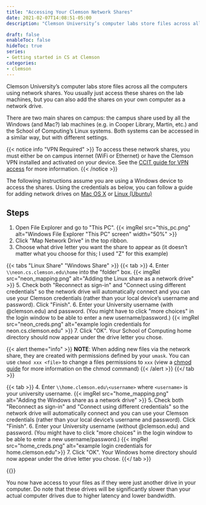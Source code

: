 ```yaml
---
title: "Accessing Your Clemson Network Shares"
date: 2021-02-07T14:08:51-05:00
description: "Clemson University’s computer labs store files across all the computers using network shares. You usually just access these shares on the lab machines, but you can also add the shares on your own computer as a network drive."

draft: false
enableToc: false
hideToc: true
series:
- Getting started in CS at Clemson
categories:
- clemson
---
```

<!-- spell-checker:ignore CCIT creds  -->

Clemson University’s computer labs store files across all the computers using network shares. You usually just access these shares on the lab machines, but you can also add the shares on your own computer as a network drive.

There are two main shares on campus: the campus share used by all the Windows (and Mac?) lab machines (e.g. in Cooper Library, Martin, etc.) and the School of Computing’s Linux systems. Both systems can be accessed in a similar way, but with different settings.

{{< notice info "VPN Required" >}}
To access these network shares, you must either be on campus internet (WiFi or Ethernet) or have the Clemson VPN installed and activated on your device. See the [CCIT guide for VPN access]( https://ccit.clemson.edu/services/network-phones-cable/network/vpn/
) for more information.
{{< /notice >}}

The following instructions assume you are using a Windows device to access the shares. Using the credentials as below, you can follow a guide for adding network drives on [Mac OS X]( https://it.cornell.edu/computer-recommendations/how-map-drive-mac-os-x
) or [Linux (Ubuntu)]( https://confluence.uconn.edu/ikb/file-storage/enterprise-file-services/mapping-a-network-drive-on-linux#MappingaNetworkDriveonLinux-GraphicalOption(UbuntuDesktop))

## Steps

1. Open File Explorer and go to "This PC". {{< imgRel src="this_pc.png" alt="Windows File Explorer \"This PC\" screen" width="50%" >}}
2. Click "Map Network Drive" in the top ribbon.
3. Choose what drive letter you want the share to appear as (it doesn’t matter what you choose for this; I used "Z" for this example)

{{< tabs "Linux Share" "Windows Share" >}}
  {{< tab >}}
  4. Enter `\\neon.cs.clemson.edu\home` into the "folder" box. {{< imgRel src="neon_mapping.png" alt="Adding the Linux share as a network drive" >}}
  5. Check both "Reconnect as sign-in" and "Connect using different credentials" so the network drive will automatically connect and you can use your Clemson credentials (rather than your local device’s username and password). Click "Finish".
  6. Enter your University username (with @clemson.edu) and password. (You might have to click "more choices" in the login window to be able to enter a new username/password.)
  {{< imgRel src="neon_creds.png" alt="example login credentials for neon.cs.clemson.edu" >}}
  7. Click "OK". Your School of Computing home directory should now appear under the drive letter you chose.

  {{< alert theme="info" >}}
  **NOTE**: When adding new files via the network share, they are created with permissions defined by your `umask`. You can use `chmod xxx <file>` to change a files permissions to `xxx` (view a [chmod guide](https://www.computerhope.com/unix/uchmod.htm) for more information on the chmod command)
  {{< /alert >}}
  {{</ tab >}}

  {{< tab >}}
  4. Enter `\\home.clemson.edu\<username>` where `<username>` is your university username. {{< imgRel src="home_mapping.png" alt="Adding the Windows share as a network drive" >}}
  5. Check both "Reconnect as sign-in" and "Connect using different credentials" so the network drive will automatically connect and you can use your Clemson credentials (rather than your local device’s username and password). Click "Finish".
  6. Enter your University username (without @clemson.edu) and password. (You might have to click "more choices" in the login window to be able to enter a new username/password.)
  {{< imgRel src="home_creds.png" alt="example login credentials for home.clemson.edu">}}
  7. Click "OK". Your Windows home directory should now appear under the drive letter you chose.
  {{</ tab >}}

{{</tabs>}}

You now have access to your files as if they were just another drive in your computer. Do note that these drives will be significantly slower than your actual computer drives due to higher latency and lower bandwidth.
